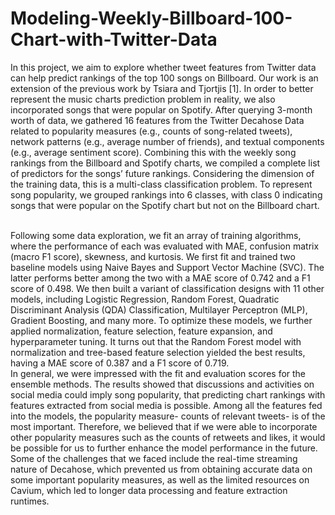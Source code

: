 # Modeling-Weekly-Billboard-100-Chart-with-Twitter-Data

In this project, we aim to explore whether tweet features from Twitter data can help predict
rankings of the top 100 songs on Billboard. Our work is an extension of the previous work by
Tsiara and Tjortjis [1]. In order to better represent the music charts prediction problem in reality,
we also incorporated songs that were popular on Spotify. After querying 3-month worth of data,
we gathered 16 features from the Twitter Decahose Data related to popularity measures (e.g.,
counts of song-related tweets), network patterns (e.g., average number of friends), and textual
components (e.g., average sentiment score). Combining this with the weekly song rankings from
the Billboard and Spotify charts, we compiled a complete list of predictors for the songs’ future
rankings. Considering the dimension of the training data, this is a multi-class classification
problem. To represent song popularity, we grouped rankings into 6 classes, with class 0
indicating songs that were popular on the Spotify chart but not on the Billboard chart.


<br/>
Following some data exploration, we fit an array of training algorithms, where the performance
of each was evaluated with MAE, confusion matrix (macro F1 score), skewness, and kurtosis.
We first fit and trained two baseline models using Naive Bayes and Support Vector Machine
(SVC). The latter performs better among the two with a MAE score of 0.742 and a F1 score of
0.498. We then built a variant of classification designs with 11 other models, including Logistic
Regression, Random Forest, Quadratic Discriminant Analysis (QDA) Classification, Multilayer
Perceptron (MLP), Gradient Boosting, and many more. To optimize these models, we further
applied normalization, feature selection, feature expansion, and hyperparameter tuning. It turns
out that the Random Forest model with normalization and tree-based feature selection yielded
the best results, having a MAE score of 0.387 and a F1 score of 0.719.

<br/>
In general, we were impressed with the fit and evaluation scores for the ensemble methods. The
results showed that discussions and activities on social media could imply song popularity, that
predicting chart rankings with features extracted from social media is possible. Among all the
features fed into the models, the popularity measure- counts of relevant tweets- is of the most
important. Therefore, we believed that if we were able to incorporate other popularity measures
such as the counts of retweets and likes, it would be possible for us to further enhance the model
performance in the future. Some of the challenges that we faced include the real-time streaming
nature of Decahose, which prevented us from obtaining accurate data on some important
popularity measures, as well as the limited resources on Cavium, which led to longer data
processing and feature extraction runtimes.
